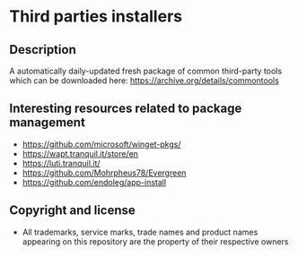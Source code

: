 Third parties installers
========================

Description
-----------
A automatically daily-updated fresh package of common third-party tools which can be downloaded here: https://archive.org/details/commontools

  
Interesting resources related to package management
---------------------------------------------------
- https://github.com/microsoft/winget-pkgs/
- https://wapt.tranquil.it/store/en
- https://luti.tranquil.it/
- https://github.com/Mohrpheus78/Evergreen
- https://github.com/endoleg/app-install

  
Copyright and license
---------------------
- All trademarks, service marks, trade names and product names appearing on this repository are the property of their respective owners
  
